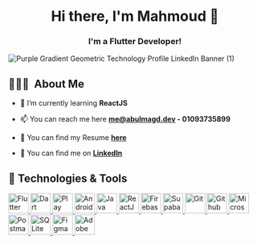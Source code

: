 <h1 align="center">Hi there, I'm Mahmoud 👋</h1>

<!-- ![GitHub followers](https://img.shields.io/github/followers/abalmagd?label=Follow&style=social)
<img alt = "profile views" src="https://komarev.com/ghpvc/?username=abalmagd&color=brightgreen"> -->

<h3 align="center"> I'm a Flutter Developer!</h3>

![Purple Gradient Geometric Technology Profile LinkedIn Banner  (1)](https://user-images.githubusercontent.com/88105077/157883808-762a27a1-c1c5-447c-80a1-fb892f511393.png)


## 👨🏻‍💻 &nbsp;About Me

- 🌱 I’m currently learning **ReactJS**

- 📫 You can reach me here **me@abulmagd.dev - 01093735899**

- 📄 You can find my Resume **[here](https://drive.google.com/file/d/14Eecw8MfclHq37hYXDmUAqwm2IxU0mb4/view?usp=drive_link)**

- 🔭 You can find me on **[LinkedIn](https://www.linkedin.com/in/abalmagd/)**

## 🔧 Technologies & Tools
<p align="left">
    <a href="https://flutter.dev">
        <img
        src="https://www.vectorlogo.zone/logos/flutterio/flutterio-icon.svg"
        alt="Flutter"
        width="40"
        />
    </a>
    <a href="https://dart.dev">
        <img
        src="https://www.vectorlogo.zone/logos/dartlang/dartlang-icon.svg"
        alt="Dart"
        width="40"
        />
    </a>
    <a href="https://play.google.com">
      <img
        src="https://www.vectorlogo.zone/logos/google_play/google_play-icon.svg"
        alt="Play Store"
        width="40"
      />
    </a>
  <a href="https://developer.android.com">
    <img
      src="https://www.vectorlogo.zone/logos/android/android-icon.svg"
      alt="Android"
      width="40"
    />
  </a>
  <a href="https://www.java.com">
    <img
      src="https://www.vectorlogo.zone/logos/java/java-icon.svg"
      alt="Java"
      width="40"
    />
  </a>
  <a href="https://react.dev/">
    <img
      src="https://www.vectorlogo.zone/logos/reactjs/reactjs-icon.svg"
      alt="ReactJS"
      width="40"
    />
  </a>
  <a href="https://firebase.google.com/">
    <img
      src="https://www.vectorlogo.zone/logos/firebase/firebase-icon.svg"
      alt="Firebase"
      width="40"
    />
  </a>
  <a href="https://supabase.com/">
    <img
      src="https://www.vectorlogo.zone/logos/supabase/supabase-icon.svg"
      alt="Supabase"
      width="40"
    />
  </a>
  <a href="https://git-scm.com/">
    <img
      src="https://www.vectorlogo.zone/logos/git-scm/git-scm-icon.svg"
      alt="Git"
      width="40"
    />
  </a>
  <a href="https://github.com/">
    <img
      src="https://www.vectorlogo.zone/logos/github/github-icon.svg"
      alt="Github"
      width="40"
    />
  </a>
  <a href="https://azure.microsoft.com/en-us/">
    <img
      src="https://www.vectorlogo.zone/logos/microsoft_azure/microsoft_azure-icon.svg"
      alt="Microsoft Azure"
      width="40"
    />
  </a>
  <a href="https://postman.com">
    <img
      src="https://www.vectorlogo.zone/logos/getpostman/getpostman-icon.svg"
      alt="Postman"
      width="40"
    />
  </a>
  <a href="https://www.sqlite.org/">
    <img
      src="https://www.vectorlogo.zone/logos/sqlite/sqlite-icon.svg"
      alt="SQLite"
      width="40"
    />
  </a>
  <a href="https://www.figma.com/">
    <img
      src="https://www.vectorlogo.zone/logos/figma/figma-icon.svg"
      alt="Figma"
      width="40"
    />
  </a>
  <a href="https://www.adobe.com/products/xd.html">
    <img
      src="https://cdn.worldvectorlogo.com/logos/adobe-xd.svg"
      alt="Adobe XD"
      width="40"
    />
  </a>
</p>
